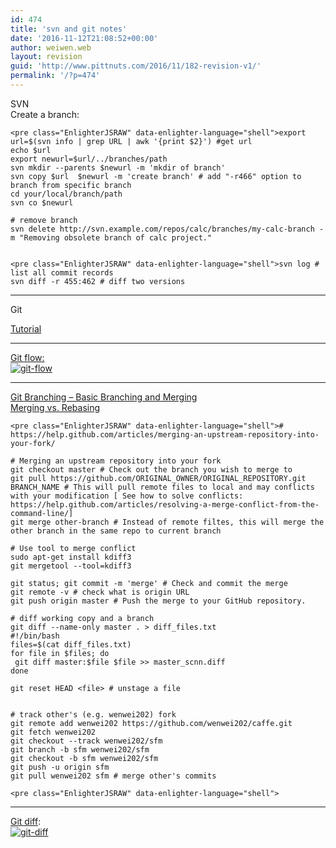 ```yaml
---
id: 474
title: 'svn and git notes'
date: '2016-11-12T21:08:52+00:00'
author: weiwen.web
layout: revision
guid: 'http://www.pittnuts.com/2016/11/182-revision-v1/'
permalink: '/?p=474'
---
```


SVN  
Create a branch:

```
<pre class="EnlighterJSRAW" data-enlighter-language="shell">export url=$(svn info | grep URL | awk '{print $2}') #get url
echo $url
export newurl=$url/../branches/path
svn mkdir --parents $newurl -m 'mkdir of branch'
svn copy $url  $newurl -m 'create branch' # add "-r466" option to branch from specific branch
cd your/local/branch/path
svn co $newurl

# remove branch
svn delete http://svn.example.com/repos/calc/branches/my-calc-branch -m "Removing obsolete branch of calc project."


```

```
<pre class="EnlighterJSRAW" data-enlighter-language="shell">svn log # list all commit records
svn diff -r 455:462 # diff two versions
```

- - - - - -

Git

[Tutorial](https://www.atlassian.com/git/tutorials/)

- - - - - -

[Git flow:](http://blog.osteele.com/posts/2008/05/my-git-workflow/)  
[![git-flow](http://www.pittnuts.com/wp-content/uploads/2015/09/git-flow-300x284.png)](http://www.pittnuts.com/wp-content/uploads/2015/09/git-flow.png)

- - - - - -

[Git Branching – Basic Branching and Merging](https://git-scm.com/book/en/v2/Git-Branching-Basic-Branching-and-Merging)  
[Merging vs. Rebasing](https://www.atlassian.com/git/tutorials/merging-vs-rebasing)

```
<pre class="EnlighterJSRAW" data-enlighter-language="shell"># https://help.github.com/articles/merging-an-upstream-repository-into-your-fork/

# Merging an upstream repository into your fork
git checkout master # Check out the branch you wish to merge to
git pull https://github.com/ORIGINAL_OWNER/ORIGINAL_REPOSITORY.git BRANCH_NAME # This will pull remote files to local and may conflicts with your modification [ See how to solve conflicts: https://help.github.com/articles/resolving-a-merge-conflict-from-the-command-line/]
git merge other-branch # Instead of remote filtes, this will merge the other branch in the same repo to current branch 

# Use tool to merge conflict
sudo apt-get install kdiff3
git mergetool --tool=kdiff3

git status; git commit -m 'merge' # Check and commit the merge
git remote -v # check what is origin URL
git push origin master # Push the merge to your GitHub repository.

# diff working copy and a branch
git diff --name-only master . > diff_files.txt
#!/bin/bash
files=$(cat diff_files.txt)
for file in $files; do
 git diff master:$file $file >> master_scnn.diff
done

git reset HEAD <file> # unstage a file


# track other's (e.g. wenwei202) fork
git remote add wenwei202 https://github.com/wenwei202/caffe.git
git fetch wenwei202 
git checkout --track wenwei202/sfm 
git branch -b sfm wenwei202/sfm
git checkout -b sfm wenwei202/sfm 
git push -u origin sfm 
git pull wenwei202 sfm # merge other's commits
```

```
<pre class="EnlighterJSRAW" data-enlighter-language="shell">
```

- - - - - -

[Git diff](http://stackoverflow.com/questions/1587846/how-do-i-show-the-changes-which-have-been-staged):  
[![git-diff](http://www.pittnuts.com/wp-content/uploads/2015/09/git-diff.png)](http://www.pittnuts.com/wp-content/uploads/2015/09/git-diff.png)